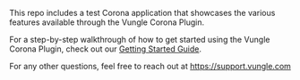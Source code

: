 This repo includes a test Corona application that showcases the various features available through the Vungle Corona Plugin.

For a step-by-step walkthrough of how to get started using the Vungle Corona Plugin, check out our [Getting Started Guide](https://support.vungle.com/hc/en-us/articles/204482060).

For any other questions, feel free to reach out at https://support.vungle.com
